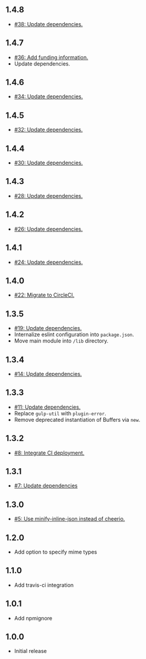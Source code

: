 ## 1.4.8
* [#38: Update dependencies.](https://github.com/haensl/gulp-minify-inline-json/issues/38)

## 1.4.7
* [#36: Add funding information.](https://github.com/haensl/gulp-minify-inline-json/issues/36)
* Update dependencies.

## 1.4.6
* [#34: Update dependencies.](https://github.com/haensl/gulp-minify-inline-json/issues/34)

## 1.4.5
* [#32: Update dependencies.](https://github.com/haensl/gulp-minify-inline-json/issues/32)

## 1.4.4
* [#30: Update dependencies.](https://github.com/haensl/gulp-minify-inline-json/issues/30)

## 1.4.3
* [#28: Update dependencies.](https://github.com/haensl/gulp-minify-inline-json/issues/28)

## 1.4.2
* [#26: Update dependencies.](https://github.com/haensl/gulp-minify-inline-json/issues/26)

## 1.4.1
* [#24: Update dependencies.](https://github.com/haensl/gulp-minify-inline-json/issues/24)

## 1.4.0
* [#22: Migrate to CircleCI.](https://github.com/haensl/gulp-minify-inline-json/issues/22)

## 1.3.5
* [#19: Update dependencies.](https://github.com/haensl/gulp-minify-inline-json/issues/19)
* Internalize eslint configuration into `package.json`.
* Move main module into `/lib` directory.

## 1.3.4
* [#14: Update dependencies.](https://github.com/haensl/gulp-minify-inline-json/issues/14)

## 1.3.3
* [#11: Update dependencies.](https://github.com/haensl/gulp-minify-inline-json/issues/11)
* Replace `gulp-util` with `plugin-error`.
* Remove deprecated instantiation of Buffers via `new`.

## 1.3.2
* [#8: Integrate CI deployment.](https://github.com/haensl/gulp-minify-inline-json/issues/8)

## 1.3.1
* [#7: Update dependencies](https://github.com/haensl/gulp-minify-inline-json/issues/7)

## 1.3.0
* [#5: Use minify-inline-json instead of cheerio.](https://github.com/haensl/gulp-minify-inline-json/issues/5)

## 1.2.0
* Add option to specify mime types

## 1.1.0
* Add travis-ci integration

## 1.0.1
* Add npmignore

## 1.0.0
* Initial release
